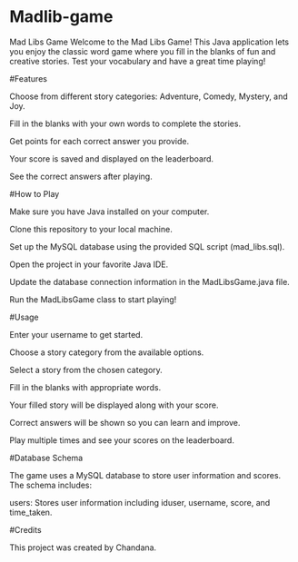 # Madlib-game
Mad Libs Game
Welcome to the Mad Libs Game! This Java application lets you enjoy the classic word game where you fill in the blanks of fun and creative stories.
Test your vocabulary and have a great time playing!

#Features

Choose from different story categories: Adventure, Comedy, Mystery, and Joy.

Fill in the blanks with your own words to complete the stories.

Get points for each correct answer you provide.

Your score is saved and displayed on the leaderboard.

See the correct answers after playing.

#How to Play

Make sure you have Java installed on your computer.

Clone this repository to your local machine.

Set up the MySQL database using the provided SQL script (mad_libs.sql).

Open the project in your favorite Java IDE.

Update the database connection information in the MadLibsGame.java file.

Run the MadLibsGame class to start playing!

#Usage

Enter your username to get started.

Choose a story category from the available options.

Select a story from the chosen category.

Fill in the blanks with appropriate words.

Your filled story will be displayed along with your score.

Correct answers will be shown so you can learn and improve.

Play multiple times and see your scores on the leaderboard.

#Database Schema

The game uses a MySQL database to store user information and scores. The schema includes:

users: Stores user information including iduser, username, score, and time_taken.

#Credits

This project was created by Chandana. 
